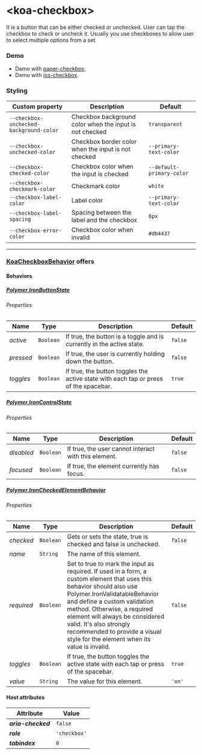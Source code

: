 # &lt;koa-checkbox&gt;

It is a button that can be either checked or unchecked. User can tap the checkbox to check or uncheck it. Usually you use checkboxes to allow user to select multiple options from a set.

### Demo

* Demo with [paper-checkbox](https://elements.polymer-project.org/elements/paper-checkbox?view=demo).
* Demo with [ios-checkbox](https://kingofapp.github.io/ios-checkbox).

### Styling

Custom property | Description | Default
----------------|-------------|--------
`--checkbox-unchecked-background-color` | Checkbox background color when the input is not checked | `transparent`
`--checkbox-unchecked-color` | Checkbox border color when the input is not checked | `--primary-text-color`
`--checkbox-checked-color` | Checkbox color when the input is checked | `--default-primary-color`
`--checkbox-checkmark-color` | Checkmark color | `white`
`--checkbox-label-color` | Label color | `--primary-text-color`
`--checkbox-label-spacing` | Spacing between the label and the checkbox | `8px`
`--checkbox-error-color` | Checkbox color when invalid | `#db4437`

---

### [KoaCheckboxBehavior](https://github.com/KingofApp/koa-behaviors/blob/master/koa-checkbox-behavior.html) offers

#### Behaviors

##### [Polymer.IronButtonState](https://elements.polymer-project.org/elements/iron-behaviors?active=Polymer.IronButtonState)

###### Properties

Name | Type | Description | Default
-----|------|-------------|--------
*active* | `Boolean` | If true, the button is a toggle and is currently in the active state. | `false`
*pressed* | `Boolean` | If true, the user is currently holding down the button. | `false`
*toggles* | `Boolean` | If true, the button toggles the active state with each tap or press of the spacebar. | `true`

##### [Polymer.IronControlState](https://elements.polymer-project.org/elements/iron-behaviors?active=Polymer.IronControlState)

###### Properties

Name | Type | Description | Default
-----|------|-------------|--------
*disabled* | `Boolean` | If true, the user cannot interact with this element. | `false`
*focused* | `Boolean` | If true, the element currently has focus. | `false`

##### [Polymer.IronCheckedElementBehavior](https://elements.polymer-project.org/elements/iron-checked-element-behavior)

###### Properties

Name | Type | Description | Default
-----|------|-------------|--------
*checked* | `Boolean` | Gets or sets the state, true is checked and false is unchecked. | `false`
*name* | `String` | The name of this element. |
*required* | `Boolean` | Set to true to mark the input as required. If used in a form, a custom element that uses this behavior should also use Polymer.IronValidatableBehavior and define a custom validation method. Otherwise, a required element will always be considered valid. It's also strongly recommended to provide a visual style for the element when its value is invalid. | `false`
*toggles* | `Boolean` | If true, the button toggles the active state with each tap or press of the spacebar. | `true`
*value* | `String` | The value for this element. | `'on'`

#### Host attributes

Attribute | Value
----------|------
***aria-checked*** | `false`
***role*** | `'checkbox'`
***tabindex*** | `0`
